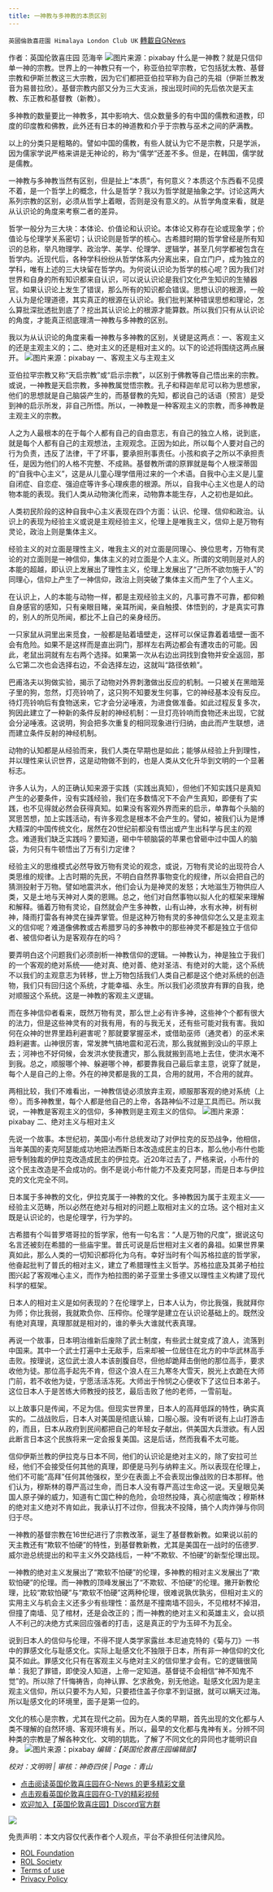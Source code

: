 ```yaml
---
title: 一神教与多神教的本质区别
---
```

`英國倫敦喜莊園 Himalaya London Club UK` [轉載自GNews](https://gnews.org/zh-hans/1658278/)

作者：英国伦敦喜庄园 范海辛
[![](https://spark.adobe.com/page/2znJ57Z779MhV/images/3430a1fd-21b2-4d48-8dab-3ff54444acc7.jpg?asset_id=8a33a35c-c716-470b-80c0-078bdae5b60e&amp;img_etag=%2283a8b91962a154bd22210fdc3307e571%22&amp;size=1024)](https://spark.adobe.com/page/2znJ57Z779MhV/images/3430a1fd-21b2-4d48-8dab-3ff54444acc7.jpg?asset_id=8a33a35c-c716-470b-80c0-078bdae5b60e&amp;img_etag=%2283a8b91962a154bd22210fdc3307e571%22&amp;size=1024)图片来源：pixabay
什么是一神教？就是只信仰单一神的宗教。世界上的一神教只有一个，称亚伯拉罕宗教，它包括犹太教、基督宗教和伊斯兰教这三大宗教，因为它们都把亚伯拉罕称为自己的先祖（伊斯兰教发音为易普拉欣）。基督宗教内部又分为三大支派，按出现时间的先后依次是天主教、东正教和基督教（新教）。

多神教的数量要比一神教多，其中影响大、信众数量多的有中国的儒教和道教，印度的印度教和佛教，此外还有日本的神道教和介乎于宗教与巫术之间的萨满教。

以上的分类只是粗略的。譬如中国的儒教，有些人就认为它不是宗教，只是学派，因为儒家学说严格来讲是无神论的，称为“儒学”还差不多。但是，在韩国，儒学就是儒教。

一神教与多神教当然有区别，但是扯上“本质”，有何意义？本质这个东西看不见摸不着，是一个哲学上的概念，什么是哲学？我以为哲学就是抽象之学。讨论这两大系列宗教的区别，必须从哲学上着眼，否则是没有意义的。从哲学角度来看，就是从认识论的角度来考察二者的差异。

哲学一般分为三大块：本体论、价值论和认识论。本体论又称存在论或现象学；价值论与伦理学关系密切；认识论则是哲学的核心。古希腊时期的哲学曾经是所有知识的总称，举凡物理学、政治学、美学、伦理学、逻辑学，甚至几何学都被包含在哲学内。近现代后，各种学科纷纷从哲学体系内分离出来，自立门户，成为独立的学科，唯有上述的三大块留在哲学内。为何说认识论为哲学的核心呢？因为我们对世界和自身的所有知识都来自认识，可以说认识论是我们文化产生知识的生殖器官。如果认识论上发生了错误，那么所有的知识都会错误。思想认识的根源，一般人认为是伦理道德，其实真正的根源在认识论。我们批判某种错误思想和理论，怎么算批深批透批到底了？挖出其认识论上的根源才能算数。所以我们只有从认识论的角度，才能真正彻底理清一神教与多神教的区别。

我以为从认识论的角度来看一神教与多神教的区别，关键是这两点：一、客观主义的还是主观主义的；二、绝对主义的还是相对主义的。以下的论述将围绕这两点展开。
[![](https://spark.adobe.com/page/2znJ57Z779MhV/images/61aa69bf-dda0-46e3-902e-af14b9be6541.png?asset_id=e7cca759-7b52-4f3c-a2b1-a5df38f3fe30&amp;img_etag=%2281beb2c83b43d4da5d133739a76f517b%22&amp;size=1024)](https://spark.adobe.com/page/2znJ57Z779MhV/images/61aa69bf-dda0-46e3-902e-af14b9be6541.png?asset_id=e7cca759-7b52-4f3c-a2b1-a5df38f3fe30&amp;img_etag=%2281beb2c83b43d4da5d133739a76f517b%22&amp;size=1024)图片来源：pixabay
一、客观主义与主观主义

亚伯拉罕宗教又称“天启宗教”或“启示宗教”，以区别于佛教等自己悟出来的宗教。或说，一神教是天启宗教，多神教属觉悟宗教。孔子和释迦牟尼可以称为思想家，他们的思想就是自己脑袋产生的，而基督教的先知，都说自己的话语（预言）是受到神的启示所发，非自己所悟。所以，一神教是一种客观主义的宗教，而多神教是主观主义的宗教。

人之为人最根本的在于每个人都有自己的自由意志，有自己的独立人格，说到底，就是每个人都有自己的主观想法，主观观念。正因为如此，所以每个人要对自己的行为负责，违反了法律，干了坏事，要承担刑事责任。小孩和疯子之所以不承担责任，是因为他们的人格不完整、不成熟。基督教所谓的原罪就是每个人根深蒂固的“自我中心主义”，这是从儿童心理学借用过来的一个术语。自我中心主义是儿童自闭症、自恋症、强迫症等许多心理疾患的根源。所以，自我中心主义也是人的动物本能的表现。我们人类从动物演化而来，动物靠本能生存，人之初也是如此。

人类初民阶段的这种自我中心主义表现在四个方面：认识、伦理、信仰和政治。认识上的表现为经验主义或说是主观经验主义，伦理上是唯我主义，信仰上是万物有灵论，政治上则是集体主义。

经验主义的对立面是理性主义，唯我主义的对立面是同理心、换位思考，万物有灵论的对立面则是一神信仰，集体主义的对立面是个人主义。所谓的文明则是对人的本能的超越，即认识上发展出了理性主义，伦理上发展出了“己所不欲勿施于人”的同理心，信仰上产生了一神信仰，政治上则突破了集体主义而产生了个人主义。

在认识上，人的本能与动物一样，都是主观经验主义的，凡事可靠不可靠，都仰赖自身感官的感知，只有亲眼目睹，亲耳所闻，亲自触摸、体悟到的，才是真实可靠的，别人的所见所闻，都比不上自己的亲身经历。

一只家鼠从洞里出来觅食，一般都是贴着墙壁走，这样可以保证靠着着墙壁一面不会有危险。如果不是这样而是直出洞门，那样左右两边都会有遭攻击的可能。因此，老鼠出洞就有左右两个选择。如果第一次从右边出洞找到食物并安全返回，那么它第二次也会选择右边，不会选择左边，这就叫“路径依赖”。

巴甫洛夫以狗做实验，揭示了动物对外界刺激做出反应的机制。一只被关在黑暗笼子里的狗，忽然，灯亮铃响了，这只狗不知要发生何事，它的神经基本没有反应。待灯亮铃响后有食物送来，它才会分泌唾液，为进食做准备。如此过程反复多次，狗因此建立了一种新的条件反射的神经机制：一旦灯亮铃响而食物还未出现，它就会分泌唾液。这说明，狗会把多次重复的相同现象进行归纳，由此而产生联想，进而建立条件反射的神经机制。

动物的认知都是从经验而来，我们人类在早期也是如此；能够从经验上升到理性，并以理性来认识世界，这是动物做不到的，也是人类从文化升华到文明的一个显著标志。

许多人认为，人的正确认知来源于实践（实践出真知），但他们不知实践只是真知产生的必要条件，没有实践经验，我们在多数情况下不会产生真知，即便有了实践，也不见得就必然会获得真知。如果没有客观外界而来的启示，单靠每个头脑的冥思苦想，加上实践活动，有许多观念是根本不会产生的。譬如，被我们认为是博大精深的中国传统文化，居然在20世纪前都没有悟出或产生出科学与民主的观念。难道我们缺乏实践吗？要知道，砸中牛顿脑袋的苹果也曾砸中过中国人的脑袋，为何只有牛顿悟出了万有引力定律？

经验主义的思维模式必然导致万物有灵论的观念，或说，万物有灵论的出现符合人类思维的规律。上古时期的先民，不明白自然界事物变化的规律，所以会把自己的猜测投射于万物。譬如地震洪水，他们会认为是神灵的发怒；大地滋生万物供应人类，又是土地与天神对人类的恩赐。总之，他们对自然事物以拟人化的框架来理解和解释。循着万物有灵论，自然就会产生多神教，山有山神，水有水神，树有树神，降雨打雷各有神灵在操弄掌管。但是这种万物有灵的多神信仰怎么又是主观主义的信仰呢？难道像佛教或古希腊罗马的多神教中的那些神灵不都是独立于信仰者、被信仰者认为是客观存在的吗？

要弄明白这个问题我们必须剖析一神教信仰的逻辑。一神教认为，神是独立于我们的一个客观的绝对系统——绝对真、绝对善、绝对圣洁、有绝对的大能，这个系统不以我们的主观意志为转移，世上万物包括我们人类自己都是这个绝对系统的创造物，我们只有回归这个系统，才能幸福、永生。所以我们必须放弃有罪的自我，绝对顺服这个系统。这是一神教的客观主义逻辑。

而在多神信仰者看来，既然万物有灵，那么世上必有许多神，这些神个个都有很大的法力，但是这些神灵有的对我有用，有的与我无关，还有些可能对我有害。我如何在众神的世界里趋利避害呢？那就要掌握巫术，或借助巫师（通灵者）的巫术来趋利避害。山神很厉害，常发脾气搞地震和泥石流，那么我就搬到没山的平原上去；河神也不好伺候，会发洪水使我遭灾，那么我就搬到高地上去住，使洪水淹不到我。总之，顺服哪个神、躲避哪个神，都要靠我自己最后拿主意，说穿了就是，每个人是自己的上帝。外在的神灵都是我的工具，合用的就用，不合用的就弃。

两相比较，我们不难看出，一神教信徒必须放弃主观，顺服那客观的绝对系统（上帝）。而多神教里，每个人都是他自己的上帝，各路神仙不过是工具而已。所以我说，一神教是客观主义的信仰，多神教则是主观主义的信仰。
[![](https://spark.adobe.com/page/2znJ57Z779MhV/images/13431177-9527-48bc-b7f6-86a486efe911.png?asset_id=be8ce643-7580-4a43-98f2-c1e840381d16&amp;img_etag=%2273e3221334673a9b1cf1d0cb85c1ae4b%22&amp;size=1024)](https://spark.adobe.com/page/2znJ57Z779MhV/images/13431177-9527-48bc-b7f6-86a486efe911.png?asset_id=be8ce643-7580-4a43-98f2-c1e840381d16&amp;img_etag=%2273e3221334673a9b1cf1d0cb85c1ae4b%22&amp;size=1024)图片来源：pixabay
二、绝对主义与相对主义

先说一个故事。本世纪初，美国小布什总统发动了对伊拉克的反恐战争，他相信，当年美国的麦克阿瑟能成功地把法西斯日本改造成民主的日本，那么他小布什也能把专制独裁的伊拉克改造成民主的伊拉克。近20年过去了，严格来说，小布什的这个民主改造是不会成功的。倒不是说小布什能力不及麦克阿瑟，而是日本与伊拉克的文化完全不同。

日本属于多神教的文化，伊拉克属于一神教的文化。多神教因为属于主观主义——经验主义范畴，所以必然在绝对与相对的问题上取相对主义的立场。这个相对主义既是认识论的，也是伦理学，行为学的。

古希腊有个叫普罗塔哥拉的哲学家，他有一句名言：“人是万物的尺度”，据说这句名言还被刻在希腊的一些庙宇里。普氏可说是后世相对主义者的鼻祖。如果世界果真如此，那么人类的一切知识都将化为乌有。幸好当时有个叫苏格拉底的哲学家，他奋起批判了普氏的相对主义，建立了希腊理性主义哲学。苏格拉底及其弟子柏拉图兴起了客观唯心主义，而作为柏拉图的弟子亚里士多德又以理性主义构建了现代科学的框架。

日本人的相对主义是如何表现的？在伦理学上，日本人认为，你比我强，我就拜你为师；你比我弱，我就欺负你、压榨你。伦理学是建立在认识论基础上的。既然没有绝对真理，真理那就是相对的，谁的拳头大谁就代表真理。

再说一个故事，日本明治维新后废除了武士制度，有些武士就变成了浪人，流落到中国来。其中一个武士打遍中土无敌手，后来却被一位居住在北方的中华武林高手击败。按理说，这位武士浪人本该剖腹自尽，但他却跪拜击倒他的那位高手，要求收他为徒。那位高手起先不肯，但这个浪人在三九寒冬大雪天，脱光上衣跪在大师门前，若不收他为徒，宁愿活活冻死。大师出于怜悯之心便收下了这位日本弟子。这位日本人于是苦练大师教授的技艺，最后击败了他的老师，一雪前耻。

以上故事只是传闻，不足为信。但现实世界里，日本人的高拜低踩的特性，确实真实的。二战战败后，日本人对美国是彻底认输，口服心服。没有听说有上山打游击的，而且，日本从政府到民间都把自己的年轻女子献出，供美国大兵泄欲。有人因此断言日本这个民族将来一定会报复美国。这是后话，然而我看不太可能。

信仰伊斯兰教的伊拉克与日本不同，他们的认识论是绝对主义的，除了安拉可兰经，他们不会接受任何其他的真理，即便是马列与纳粹主义。所以表现在伦理上，他们不可能“高拜”任何其他强权，至少在表面上不会表现出像战败的日本那样。他们认为，穆斯林的尊严高过生命，而日本人没有尊严高过生命这一说。天皇眼见美国人原子弹的威力，知道有亡国亡种的危险，会坦然投降，真心彻底悔改；穆斯林的绝对主义绝对不肯如此，我承认打不过你，但我决不投降，搞个人肉炸弹与你同归于尽。

一神教的基督宗教在16世纪进行了宗教改革，诞生了基督教新教。如果说以前的天主教还有“欺软不怕硬”的特性，到基督教新教，尤其是美国在一战时的伍德罗.威尔逊总统提出的和平主义外交路线后，一种“不欺软、不怕硬”的新型伦理出现。

一神教的绝对主义发展出了“欺软不怕硬”的伦理，多神教的相对主义发展出了“欺软怕硬”的伦理。而一神教的顶峰发展出了“不欺软、不怕硬”的伦理。撇开新教伦理，比较“欺软怕硬”与“欺软不怕硬”这两种伦理，很难说孰优孰劣，但相对主义的实用主义与机会主义还多少有些理性：虽然是不撞南墙不回头，不见棺材不掉泪，但撞了南墙、见了棺材，还是会改正的；而一神教的绝对主义和英雄主义，会以损人不利己的决绝方式来回应强者的打击，这是真正的宁为玉碎不为瓦全。

说到日本人的信仰与伦理，不得不提人类学家露丝.本尼迪克特的《菊与刀》一书中的罪感文化与耻感文化。实际上耻感文化不独限于日本，所有非一神信仰的文化莫不如此。罪感文化只有在客观主义与绝对主义的信仰里才会有。它的逻辑很简单：我犯了罪错，即使没人知道，上帝一定知道。基督徒不会相信“神不知鬼不觉”的。所以除了忏悔祷告，向神认罪、乞求赦免，别无他途。耻感文化因为是主观主义信仰，所以只要不为人知，只要捂住盖子你拿不到证据，就可以瞒天过海。所以耻感文化的环境里，面子是第一位的。

文化的核心是宗教，尤其在现代之前。因为在人类的早期，首先出现的文化都与人类不理解的自然环境、客观环境有关。所以，最早的文化都与鬼神有关。分辨不同种类的宗教是了解各种文化、文明的钥匙，了解了不同文化的异同也才能明识自身。
[![](https://spark.adobe.com/page/2znJ57Z779MhV/images/b0fc0c0f-7c83-47d5-9962-8fe9e9324071.jpg?asset_id=20f380b1-1391-4d90-9995-d0b24f3c5b9d&amp;img_etag=%2218d1c6b38680adee5edc4b99ea32e571%22&amp;size=1024)](https://spark.adobe.com/page/2znJ57Z779MhV/images/b0fc0c0f-7c83-47d5-9962-8fe9e9324071.jpg?asset_id=20f380b1-1391-4d90-9995-d0b24f3c5b9d&amp;img_etag=%2218d1c6b38680adee5edc4b99ea32e571%22&amp;size=1024)图片来源：pixabay
*编辑：【英国伦敦喜庄园编辑部】*

*校对：文明明 | 审核：神奇四侠 | Page：青山*

- [点击阅读英国伦敦喜庄园在G-News 的更多精彩文章](https://gnews.org/zh-hans/author/himalaya_hawk/)
- [点击观看英国伦敦喜庄园在G-TV的精彩视频](https://gtv.org/web/#/UserInfo/5ee680a45bd6f123dd104807)
- [欢迎加入【英国伦敦喜庄园】Discord官方群](https://discord.gg/VsNaHaMUsy)

[![](https://spark.adobe.com/page/2znJ57Z779MhV/images/b7c25957-8b67-4267-b18c-f25d93f5e760.jpg?asset_id=a48ccfb5-5064-4f46-9a66-a67492000fdd&amp;img_etag=%22fb035768c8cb9d7a5024d2e8b5ca4124%22&amp;size=1024)](https://spark.adobe.com/page/2znJ57Z779MhV/images/b7c25957-8b67-4267-b18c-f25d93f5e760.jpg?asset_id=a48ccfb5-5064-4f46-9a66-a67492000fdd&amp;img_etag=%22fb035768c8cb9d7a5024d2e8b5ca4124%22&amp;size=1024)


 

免责声明：本文内容仅代表作者个人观点，平台不承担任何法律风险。

- [ROL Foundation](https://rolfoundation.org/)
- [ROL Society](https://rolsociety.org/)
- [Terms of use](https://gnews.org/terms-of-use-3/)
- [Privacy Policy](https://gnews.org/privacy-policy/)
